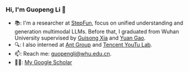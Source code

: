 ### Hi, I'm Guopeng Li 👋 


- 📚: I'm a researcher at [StepFun](https://www.stepfun.com/), focus on unified understanding and generation multimodal LLMs. Before that, I graduated from Wuhan University supervised by [Guisong Xia](http://43.154.41.31/xia_En.html) and [Yuan Gao](https://yuan-gao.net/).
- 🔍: I also interned at [Ant Group](https://www.antgroup.com/en) and [Tencent YouTu Lab](https://open.youtu.qq.com/#/open).
- 📫: Reach me: guopengli@whu.edu.cn.
- 🧑‍🎓: [My Google Scholar](https://scholar.google.com/citations?user=ba1cv9cAAAAJ&hl)



<!--
**Miles629/Miles629** is a ✨ _special_ ✨ repository because its `README.md` (this file) appears on your GitHub profile.

Here are some ideas to get you started:

- 🔭 I’m currently working on ...
- 🌱 I’m currently learning ...
- 👯 I’m looking to collaborate on ...
- 🤔 I’m looking for help with ...
- 💬 Ask me about ...
- 📫 How to reach me: ...
- 😄 Pronouns: ...
- ⚡ Fun fact: ...
-->
